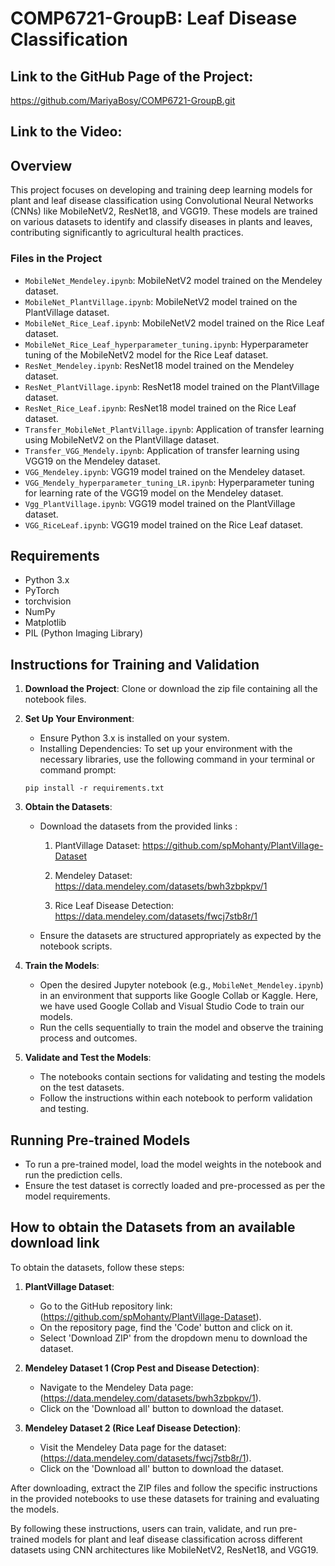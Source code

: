 # COMP6721-GroupB: Leaf Disease Classification

## Link to the GitHub Page of the Project: 
https://github.com/MariyaBosy/COMP6721-GroupB.git

## Link to the Video: 


## Overview

This project focuses on developing and training deep learning models for plant and leaf disease classification using Convolutional Neural Networks (CNNs) like MobileNetV2, ResNet18, and VGG19. These models are trained on various datasets to identify and classify diseases in plants and leaves, contributing significantly to agricultural health practices.

### Files in the Project

- `MobileNet_Mendeley.ipynb`: MobileNetV2 model trained on the Mendeley dataset.
- `MobileNet_PlantVillage.ipynb`: MobileNetV2 model trained on the PlantVillage dataset.
- `MobileNet_Rice_Leaf.ipynb`: MobileNetV2 model trained on the Rice Leaf dataset.
- `MobileNet_Rice_Leaf_hyperparameter_tuning.ipynb`: Hyperparameter tuning of the MobileNetV2 model for the Rice Leaf dataset.
- `ResNet_Mendeley.ipynb`: ResNet18 model trained on the Mendeley dataset.
- `ResNet_PlantVillage.ipynb`: ResNet18 model trained on the PlantVillage dataset.
- `ResNet_Rice_Leaf.ipynb`: ResNet18 model trained on the Rice Leaf dataset.
- `Transfer_MobileNet_PlantVillage.ipynb`: Application of transfer learning using MobileNetV2 on the PlantVillage dataset.
- `Transfer_VGG_Mendely.ipynb`: Application of transfer learning using VGG19 on the Mendeley dataset.
- `VGG_Mendeley.ipynb`: VGG19 model trained on the Mendeley dataset.
- `VGG_Mendely_hyperparameter_tuning_LR.ipynb`: Hyperparameter tuning for learning rate of the VGG19 model on the Mendeley dataset.
- `Vgg_PlantVillage.ipynb`: VGG19 model trained on the PlantVillage dataset.
- `VGG_RiceLeaf.ipynb`: VGG19 model trained on the Rice Leaf dataset.


## Requirements

- Python 3.x
- PyTorch
- torchvision
- NumPy
- Matplotlib
- PIL (Python Imaging Library)

## Instructions for Training and Validation

1. **Download the Project**: Clone or download the zip file containing all the notebook files.

2. **Set Up Your Environment**:
   - Ensure Python 3.x is installed on your system.
   - Installing Dependencies: To set up your environment with the necessary libraries, use the following command in your terminal or command prompt:
   ```
   pip install -r requirements.txt
   ```

3. **Obtain the Datasets**:
   - Download the datasets from the provided links :

        1. PlantVillage Dataset: 
        https://github.com/spMohanty/PlantVillage-Dataset

        2. Mendeley Dataset: 
        https://data.mendeley.com/datasets/bwh3zbpkpv/1

        3. Rice Leaf Disease Detection: 
        https://data.mendeley.com/datasets/fwcj7stb8r/1

   - Ensure the datasets are structured appropriately as expected by the notebook scripts.

4. **Train the Models**:
   - Open the desired Jupyter notebook (e.g., `MobileNet_Mendeley.ipynb`) in an environment that supports like Google Collab or Kaggle. Here, we have used Google Collab and Visual Studio Code to train our models.
   - Run the cells sequentially to train the model and observe the training process and outcomes.

5. **Validate and Test the Models**:
   - The notebooks contain sections for validating and testing the models on the test datasets.
   - Follow the instructions within each notebook to perform validation and testing.

## Running Pre-trained Models

- To run a pre-trained model, load the model weights in the notebook and run the prediction cells.
- Ensure the test dataset is correctly loaded and pre-processed as per the model requirements.


## How to obtain the Datasets from an available download link

To obtain the datasets, follow these steps:

1. **PlantVillage Dataset**:
   - Go to the GitHub repository link: (https://github.com/spMohanty/PlantVillage-Dataset).
   - On the repository page, find the 'Code' button and click on it.
   - Select 'Download ZIP' from the dropdown menu to download the dataset.

2. **Mendeley Dataset 1 (Crop Pest and Disease Detection)**:
   - Navigate to the Mendeley Data page: (https://data.mendeley.com/datasets/bwh3zbpkpv/1).
   - Click on the 'Download all' button to download the dataset.

3. **Mendeley Dataset 2 (Rice Leaf Disease Detection)**:
   - Visit the Mendeley Data page for the dataset: (https://data.mendeley.com/datasets/fwcj7stb8r/1).
   - Click on the 'Download all' button to download the dataset.

After downloading, extract the ZIP files and follow the specific instructions in the provided notebooks to use these datasets for training and evaluating the models.


By following these instructions, users can train, validate, and run pre-trained models for plant and leaf disease classification across different datasets using CNN architectures like MobileNetV2, ResNet18, and VGG19.